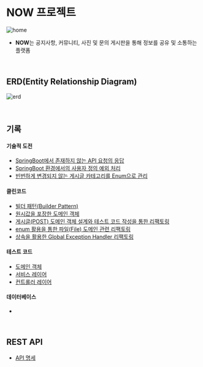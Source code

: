 # NOW 프로젝트

![home](https://github.com/hbkuk/now-back-end/assets/109803585/5e96cfb3-70b1-4273-8443-f2fd836185a8)

- **NOW**는 공지사항, 커뮤니티, 사진 및 문의 게시판을 통해 정보를 공유 및 소통하는 플랫폼

<br>

## ERD(Entity Relationship Diagram)
![erd](https://github.com/hbkuk/now-back-end/assets/109803585/159f9f69-3843-4ccd-a806-cf4564c8973c)

<br>   

## 기록

#### 기술적 도전
- [SpringBoot에서 존재하지 않는 API 요청의 응답](https://starting-coding.tistory.com/654)
- [SpringBoot 환경에서의 사용자 정의 예외 처리](https://starting-coding.tistory.com/652)
- [빈번하게 변경되지 않는 게시글 카테고리를 Enum으로 관리](https://starting-coding.tistory.com/659)

#### 클린코드
- [빌더 패턴(Builder Pattern)](https://starting-coding.tistory.com/638)
- [원시값을 포장한 도메인 객체](https://starting-coding.tistory.com/640)
- [게시글(POST) 도메인 객체 설계와 테스트 코드 작성을 통한 리팩토링](https://starting-coding.tistory.com/655)
- [enum 활용을 통한 파일(File) 도메인 관련 리팩토링](https://starting-coding.tistory.com/658)
- [상속을 활용한 Global Exception Handler 리팩토링](https://starting-coding.tistory.com/660)

#### 테스트 코드
- [도메인 객체]()
- [서비스 레이어]()
- [컨트롤러 레이어]()

#### 데이터베이스
- []()

<br>

## REST API
- [API 명세]()